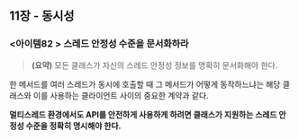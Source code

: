 ## 11장 - 동시성

### <아이템82 > 스레드 안정성 수준을 문서화하라

> **(요약)** 모든 클래스가 자신의 스레드 안정성 정보를 명확히 문서화해야 한다.

한 메서드를 여러 스레드가 동시에 호출할 때 그 메서드가 어떻게 동작하느냐는 해당 클래스와 이를 사용하는 클라이언트 사이의 중요한 계약과 같다.

**멀티스레드 환경에서도 API를 안전하게 사용하게 하려면 클래스가 지원하는 스레드 안정성 수준을 정확히 명시해야 한다.**
